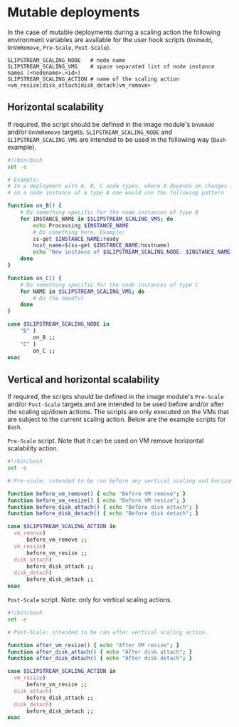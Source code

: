 
# Mutable deployments


In the case of mutable deployments during a scaling action the following 
environment variables are available for the user hook scripts (`OnVmAdd`, `OnVmRemove`, 
`Pre-Scale`, `Post-Scale`).

```
SLIPSTREAM_SCALING_NODE   # node name
SLIPSTREAM_SCALING_VMS    # space separated list of node instance names (<nodename>.<id>)
SLIPSTREAM_SCALING_ACTION # name of the scaling action <vm_resize|disk_attach|disk_detach|vm_remove>
```


## Horizontal scalability

If required, the script should be defined in the image module's `OnVmAdd` and/or `OnVmRemove` 
targets. `SLIPSTREAM_SCALING_NODE` and `SLIPSTREAM_SCALING_VMS` are intended to be used in 
the following way (`Bash` example).

```bash
#!/bin/bash
set -e

# Example:
# In a deployment with A, B, C node types, where A depends on changes in B and C,
# on a node instance of a type A one would use the following pattern

function on_B() {
    # Do something specific for the node instances of type B
    for INSTANCE_NAME in $SLIPSTREAM_SCALING_VMS; do
        echo Processing $INSTANCE_NAME
        # Do something here. Example:
        ss-get $INSTANCE_NAME:ready
        host_name=$(ss-get $INSTANCE_NAME:hostname)
        echo "New instance of $SLIPSTREAM_SCALING_NODE: $INSTANCE_NAME, $host_name"
    done
}

function on_C() {
    # Do something specific for the node instances of type C
    for NAME in $SLIPSTREAM_SCALING_VMS; do
        # Do the needful
    done
}

case $SLIPSTREAM_SCALING_NODE in
    "B" )
        on_B ;;
    "C" )
        on_C ;;
esac
```


## Vertical and horizontal scalability

If required, the scripts should be defined in the image module's `Pre-Scale` and/or `Post-Scale` 
targets and are intended to be used before and/or after the scaling up/down actions.  The scripts
are only executed on the VMs that are subject to the current scaling action.  Below are the 
example scripts for `Bash`.

`Pre-Scale` script.  Note that it can be used on VM remove horizontal scalability action.

```bash
#!/bin/bash
set -e

# Pre-scale: intended to be ran before any vertical scaling and horizontal downscaling action. 

function before_vm_remove() { echo "Before VM remove"; }
function before_vm_resize() { echo "Before VM resize"; }
function before_disk_attach() { echo "Before disk attach"; }
function before_disk_detach() { echo "Before disk detach"; }

case $SLIPSTREAM_SCALING_ACTION in
  vm_remove)
      before_vm_remove ;;
  vm_resize)
      before_vm_resize ;;
  disk_attach)
      before_disk_attach ;;
  disk_detach)
      before_disk_detach ;;
esac
```


`Post-Scale` script. Note: only for vertical scaling actions.

```bash
#!/bin/bash
set -e

# Post-Scale: intended to be ran after vertical scaling action. 

function after_vm_resize() { echo "After VM resize"; }
function after_disk_attach() { echo "After disk attach"; }
function after_disk_detach() { echo "After disk detach"; }

case $SLIPSTREAM_SCALING_ACTION in
  vm_resize)
      before_vm_resize ;;
  disk_attach)
      before_disk_attach ;;
  disk_detach)
      before_disk_detach ;;
esac
```


